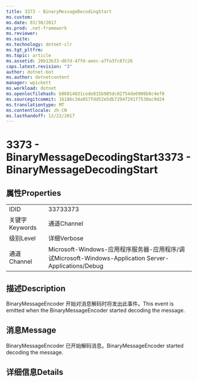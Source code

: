 ```yaml
---
title: 3373 - BinaryMessageDecodingStart
ms.custom: 
ms.date: 03/30/2017
ms.prod: .net-framework
ms.reviewer: 
ms.suite: 
ms.technology: dotnet-clr
ms.tgt_pltfrm: 
ms.topic: article
ms.assetid: 20b13b33-d67d-47fd-aeec-a7fa3fc87c26
caps.latest.revision: "3"
author: dotnet-bot
ms.author: dotnetcontent
manager: wpickett
ms.workload: dotnet
ms.openlocfilehash: b86814831cede815b985dc02754de6908b8c4ef0
ms.sourcegitcommit: 16186c34a957fdd52e5db7294f291f7530ac9d24
ms.translationtype: MT
ms.contentlocale: zh-CN
ms.lasthandoff: 12/22/2017
---
```

# <a name="3373---binarymessagedecodingstart"></a><span data-ttu-id="2f4ff-102">3373 - BinaryMessageDecodingStart</span><span class="sxs-lookup"><span data-stu-id="2f4ff-102">3373 - BinaryMessageDecodingStart</span></span>
## <a name="properties"></a><span data-ttu-id="2f4ff-103">属性</span><span class="sxs-lookup"><span data-stu-id="2f4ff-103">Properties</span></span>  
  
|||  
|-|-|  
|<span data-ttu-id="2f4ff-104">ID</span><span class="sxs-lookup"><span data-stu-id="2f4ff-104">ID</span></span>|<span data-ttu-id="2f4ff-105">3373</span><span class="sxs-lookup"><span data-stu-id="2f4ff-105">3373</span></span>|  
|<span data-ttu-id="2f4ff-106">关键字</span><span class="sxs-lookup"><span data-stu-id="2f4ff-106">Keywords</span></span>|<span data-ttu-id="2f4ff-107">通道</span><span class="sxs-lookup"><span data-stu-id="2f4ff-107">Channel</span></span>|  
|<span data-ttu-id="2f4ff-108">级别</span><span class="sxs-lookup"><span data-stu-id="2f4ff-108">Level</span></span>|<span data-ttu-id="2f4ff-109">详细</span><span class="sxs-lookup"><span data-stu-id="2f4ff-109">Verbose</span></span>|  
|<span data-ttu-id="2f4ff-110">通道</span><span class="sxs-lookup"><span data-stu-id="2f4ff-110">Channel</span></span>|<span data-ttu-id="2f4ff-111">Microsoft-Windows-应用程序服务器-应用程序/调试</span><span class="sxs-lookup"><span data-stu-id="2f4ff-111">Microsoft-Windows-Application Server-Applications/Debug</span></span>|  
  
## <a name="description"></a><span data-ttu-id="2f4ff-112">描述</span><span class="sxs-lookup"><span data-stu-id="2f4ff-112">Description</span></span>  
 <span data-ttu-id="2f4ff-113">BinaryMessageEncoder 开始对消息解码时将发出此事件。</span><span class="sxs-lookup"><span data-stu-id="2f4ff-113">This event is emitted when the BinaryMessageEncoder started decoding the message.</span></span>  
  
## <a name="message"></a><span data-ttu-id="2f4ff-114">消息</span><span class="sxs-lookup"><span data-stu-id="2f4ff-114">Message</span></span>  
 <span data-ttu-id="2f4ff-115">BinaryMessageEncoder 已开始解码消息。</span><span class="sxs-lookup"><span data-stu-id="2f4ff-115">BinaryMessageEncoder started decoding the message.</span></span>  
  
## <a name="details"></a><span data-ttu-id="2f4ff-116">详细信息</span><span class="sxs-lookup"><span data-stu-id="2f4ff-116">Details</span></span>
